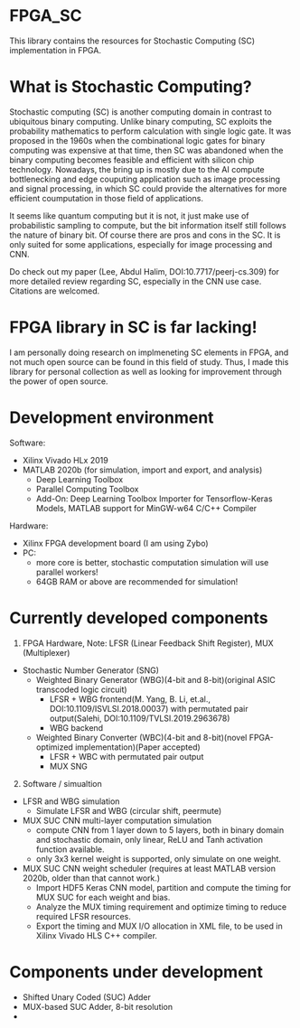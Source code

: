 # FPGA_SC
This library contains the resources for Stochastic Computing (SC) implementation in FPGA.

# What is Stochastic Computing?
Stochastic computing (SC) is another computing domain in contrast to ubiquitous binary computing. Unlike binary computing, SC exploits the probability mathematics to perform calculation with single logic gate.
It was proposed in the 1960s when the combinational logic gates for binary computing was expensive at that time, then SC was abandoned when the binary computing becomes feasible and efficient with silicon chip technology. Nowadays, the bring up is mostly due to the AI compute bottlenecking and edge couputing application such as image processing and signal processing, in which SC could provide the alternatives for more efficient coumputation in those field of applications.

It seems like quantum computing but it is not, it just make use of probabilistic sampling to compute, but the bit information itself still follows the nature of binary bit. Of course there are pros and cons in the SC. It is only suited for some applications, especially for image processing and CNN.

Do check out my paper (Lee, Abdul Halim, DOI:10.7717/peerj-cs.309) for more detailed review regarding SC, especially in the CNN use case. Citations are welcomed.

# FPGA library in SC is far lacking!
I am personally doing research on implmeneting SC elements in FPGA, and not much open source can be found in this field of study. Thus, I made this library for personal collection as well as looking for improvement through the power of open source.

# Development environment
Software:
- Xilinx Vivado HLx 2019
- MATLAB 2020b (for simulation, import and export, and analysis)
  - Deep Learning Toolbox
  - Parallel Computing Toolbox
  - Add-On: Deep Learning Toolbox Importer for Tensorflow-Keras Models, MATLAB support for MinGW-w64 C/C++ Compiler

Hardware:
- Xilinx FPGA development board (I am using Zybo)
- PC:
  - more core is better, stochastic computation simulation will use parallel workers!
  - 64GB RAM or above are recommended for simulation!

# Currently developed components
1) FPGA Hardware, 
Note: LFSR (Linear Feedback Shift Register), MUX (Multiplexer)

- Stochastic Number Generator (SNG)
  - Weighted Binary Generator (WBG)(4-bit and 8-bit)(original ASIC transcoded logic circuit)
    - LFSR + WBG frontend(M. Yang, B. Li, et.al., DOI:10.1109/ISVLSI.2018.00037) with permutated pair output(Salehi, DOI:10.1109/TVLSI.2019.2963678)
    - WBG backend
  - Weighted Binary Converter (WBC)(4-bit and 8-bit)(novel FPGA-optimized implementation)(Paper accepted)
    - LFSR + WBC with permutated pair output
    - MUX SNG

2) Software / simualtion
- LFSR and WBG simulation
  - Simulate LFSR and WBG (circular shift, peermute)
- MUX SUC CNN multi-layer computation simulation
  - compute CNN from 1 layer down to 5 layers, both in binary domain and stochastic domain, only linear, ReLU and Tanh activation function available.
  - only 3x3 kernel weight is supported, only simulate on one weight. 
- MUX SUC CNN weight scheduler (requires at least MATLAB version 2020b, older than that cannot work.)
  - Import HDF5 Keras CNN model, partition and compute the timing for MUX SUC for each weight and bias.
  - Analyze the MUX timing requirement and optimize timing to reduce required LFSR resources.
  - Export the timing and MUX I/O allocation in XML file, to be used in Xilinx Vivado HLS C++ compiler.

# Components under development
- Shifted Unary Coded (SUC) Adder
- MUX-based SUC Adder, 8-bit resolution
- 
